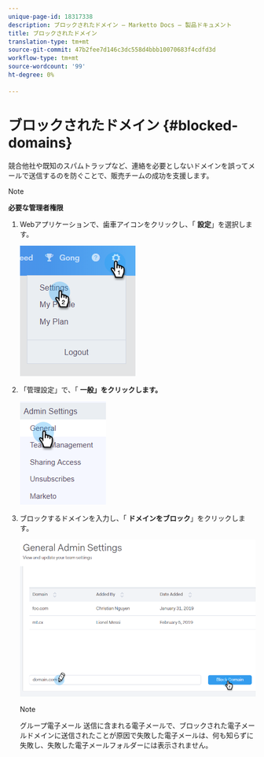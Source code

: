 ```yaml
---
unique-page-id: 18317338
description: ブロックされたドメイン — Marketto Docs — 製品ドキュメント
title: ブロックされたドメイン
translation-type: tm+mt
source-git-commit: 47b2fee7d146c3dc558d4bbb10070683f4cdfd3d
workflow-type: tm+mt
source-wordcount: '99'
ht-degree: 0%

---
```



# ブロックされたドメイン {#blocked-domains}

競合他社や既知のスパムトラップなど、連絡を必要としないドメインを誤ってメールで送信するのを防ぐことで、販売チームの成功を支援します。

>[!NOTE]
>
>**必要な管理者権限**

1. Webアプリケーションで、歯車アイコンをクリックし、「 **設定**」を選択します。

   ![](assets/one-3.png)

1. 「管理設定」で、「 **一般」をクリックします。**

   ![](assets/two-3.png)

1. ブロックするドメインを入力し、「 **ドメインをブロック**」をクリックします。

   ![](assets/three-3.png)

   >[!NOTE]
   >
   >グループ電子メール [](http://docs.marketo.com/x/KAQ6Ag) 送信に含まれる電子メールで、ブロックされた電子メールドメインに送信されたことが原因で失敗した電子メールは、何も知らずに失敗し、失敗した電子メールフォルダーには表示されません。

